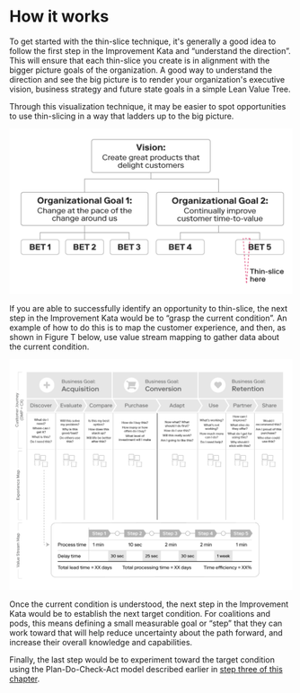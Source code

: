 # How it works

To get started with the thin-slice technique, it's generally a good idea to follow the first step in the Improvement Kata and “understand the direction”. This will ensure that each thin-slice you create is in alignment with the bigger picture goals of the organization. A good way to understand the direction and see the big picture is to render your organization's executive vision, business strategy and future state goals in a simple Lean Value Tree.

Through this visualization technique, it may be easier to spot opportunities to use thin-slicing in a way that ladders up to the big picture.

![Figure S: Thin-slices should build off the strategic vision and business goals](../.gitbook/assets/24%20%281%29.png)

If you are able to successfully identify an opportunity to thin-slice, the next step in the Improvement Kata would be to “grasp the current condition”. An example of how to do this is to map the customer experience, and then, as shown in Figure T below, use value stream mapping to gather data about the current condition.

![Figure T: Use mapping to grasp the current condition](../.gitbook/assets/2%20%282%29%20%282%29.png)

Once the current condition is understood, the next step in the Improvement Kata would be to establish the next target condition. For coalitions and pods, this means defining a small measurable goal or “step” that they can work toward that will help reduce uncertainty about the path forward, and increase their overall knowledge and capabilities.

Finally, the last step would be to experiment toward the target condition using the Plan-Do-Check-Act model described earlier in [step three of this chapter](https://docs.google.com/document/d/1Bd9xRQQZfc-b9eTFUaAZQ7_KB7fiwk4MjWd5cErio_U/edit#).

